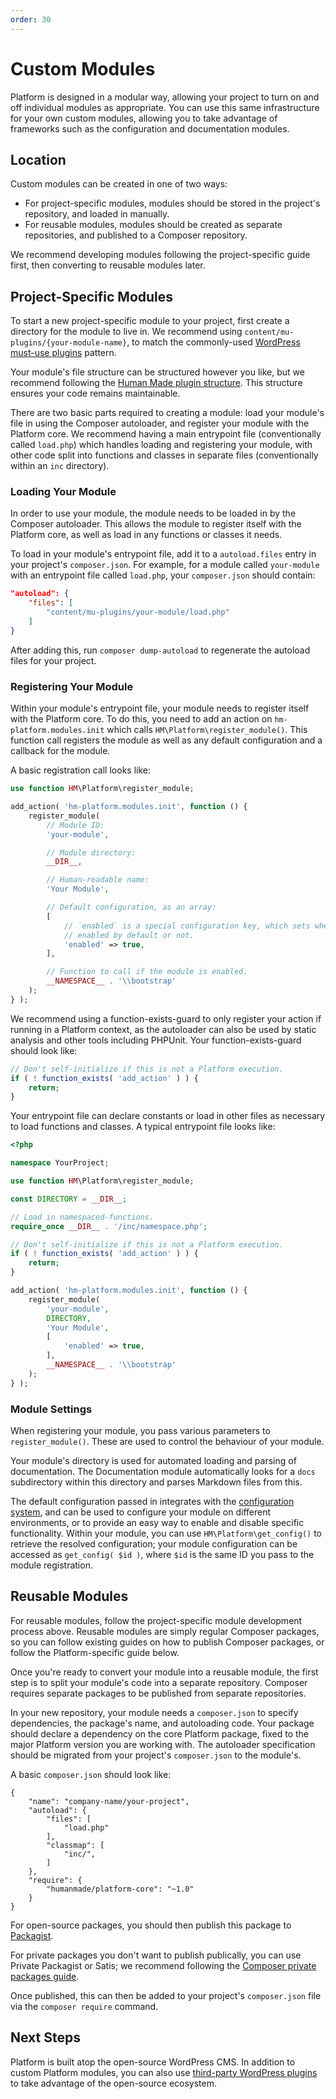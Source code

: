 ```yaml
---
order: 30
---
```

# Custom Modules

Platform is designed in a modular way, allowing your project to turn on and off individual modules as appropriate. You can use this same infrastructure for your own custom modules, allowing you to take advantage of frameworks such as the configuration and documentation modules.


## Location

Custom modules can be created in one of two ways:

* For project-specific modules, modules should be stored in the project's repository, and loaded in manually.
* For reusable modules, modules should be created as separate repositories, and published to a Composer repository.

We recommend developing modules following the project-specific guide first, then converting to reusable modules later.


## Project-Specific Modules

To start a new project-specific module to your project, first create a directory for the module to live in. We recommend using `content/mu-plugins/{your-module-name}`, to match the commonly-used [WordPress must-use plugins](https://codex.wordpress.org/Must_Use_Plugins) pattern.

Your module's file structure can be structured however you like, but we recommend following the [Human Made plugin structure](https://engineering.hmn.md/standards/structure/#plugin-structure). This structure ensures your code remains maintainable.

There are two basic parts required to creating a module: load your module's file in using the Composer autoloader, and register your module with the Platform core. We recommend having a main entrypoint file (conventionally called `load.php`) which handles loading and registering your module, with other code split into functions and classes in separate files (conventionally within an `inc` directory).


### Loading Your Module

In order to use your module, the module needs to be loaded in by the Composer autoloader. This allows the module to register itself with the Platform core, as well as load in any functions or classes it needs.

To load in your module's entrypoint file, add it to a `autoload.files` entry in your project's `composer.json`. For example, for a module called `your-module` with an entrypoint file called `load.php`, your `composer.json` should contain:

```json
"autoload": {
    "files": [
        "content/mu-plugins/your-module/load.php"
    ]
}
```

After adding this, run `composer dump-autoload` to regenerate the autoload files for your project.


### Registering Your Module

Within your module's entrypoint file, your module needs to register itself with the Platform core. To do this, you need to add an action on `hm-platform.modules.init` which calls `HM\Platform\register_module()`. This function call registers the module as well as any default configuration and a callback for the module.

A basic registration call looks like:

```php
use function HM\Platform\register_module;

add_action( 'hm-platform.modules.init', function () {
	register_module(
		// Module ID:
		'your-module',

		// Module directory:
		__DIR__,

		// Human-readable name:
		'Your Module',

		// Default configuration, as an array:
		[
			// `enabled` is a special configuration key, which sets whether the module is
			// enabled by default or not.
			'enabled' => true,
		],

		// Function to call if the module is enabled.
		__NAMESPACE__ . '\\bootstrap'
	);
} );
```

We recommend using a function-exists-guard to only register your action if running in a Platform context, as the autoloader can also be used by static analysis and other tools including PHPUnit. Your function-exists-guard should look like:

```php
// Don't self-initialize if this is not a Platform execution.
if ( ! function_exists( 'add_action' ) ) {
	return;
}
```

Your entrypoint file can declare constants or load in other files as necessary to load functions and classes. A typical entrypoint file looks like:

```php
<?php

namespace YourProject;

use function HM\Platform\register_module;

const DIRECTORY = __DIR__;

// Load in namespaced-functions.
require_once __DIR__ . '/inc/namespace.php';

// Don't self-initialize if this is not a Platform execution.
if ( ! function_exists( 'add_action' ) ) {
	return;
}

add_action( 'hm-platform.modules.init', function () {
	register_module(
		'your-module',
		DIRECTORY,
		'Your Module',
		[
			'enabled' => true,
		],
		__NAMESPACE__ . '\\bootstrap'
	);
} );
```


### Module Settings

When registering your module, you pass various parameters to `register_module()`. These are used to control the behaviour of your module.

Your module's directory is used for automated loading and parsing of documentation. The Documentation module automatically looks for a `docs` subdirectory within this directory and parses Markdown files from this.

The default configuration passed in integrates with the [configuration system](configuration.md), and can be used to configure your module on different environments, or to provide an easy way to enable and disable specific functionality. Within your module, you can use `HM\Platform\get_config()` to retrieve the resolved configuration; your module configuration can be accessed as `get_config( $id )`, where `$id` is the same ID you pass to the module registration.


## Reusable Modules

For reusable modules, follow the project-specific module development process above. Reusable modules are simply regular Composer packages, so you can follow existing guides on how to publish Composer packages, or follow the Platform-specific guide below.

Once you're ready to convert your module into a reusable module, the first step is to split your module's code into a separate repository. Composer requires separate packages to be published from separate repositories.

In your new repository, your module needs a `composer.json` to specify dependencies, the package's name, and autoloading code. Your package should declare a dependency on the core Platform package, fixed to the major Platform version you are working with. The autoloader specification should be migrated from your project's `composer.json` to the module's.

A basic `composer.json` should look like:

```
{
	"name": "company-name/your-project",
	"autoload": {
		"files": [
			"load.php"
		],
		"classmap": [
			"inc/",
		]
	},
	"require": {
		"humanmade/platform-core": "~1.0"
	}
}
```

For open-source packages, you should then publish this package to [Packagist](https://packagist.org/).

For private packages you don't want to publish publically, you can use Private Packagist or Satis; we recommend following the [Composer private packages guide](https://getcomposer.org/doc/articles/handling-private-packages-with-satis.md).

Once published, this can then be added to your project's `composer.json` file via the `composer require` command.


## Next Steps

Platform is built atop the open-source WordPress CMS. In addition to custom Platform modules, you can also use [third-party WordPress plugins](third-party-plugins.md) to take advantage of the open-source ecosystem.
